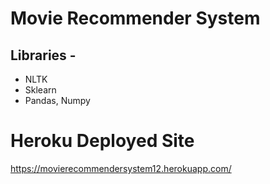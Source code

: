 # Movie Recommender System
## Libraries -
* NLTK
* Sklearn
* Pandas, Numpy

# Heroku Deployed Site

https://movierecommendersystem12.herokuapp.com/
